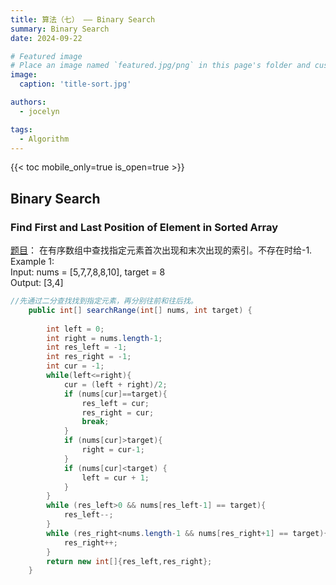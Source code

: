 ```yaml
---
title: 算法（七） —— Binary Search
summary: Binary Search
date: 2024-09-22

# Featured image
# Place an image named `featured.jpg/png` in this page's folder and customize its options here.
image:
  caption: 'title-sort.jpg'

authors:
  - jocelyn

tags:
  - Algorithm
---
```



{{< toc mobile_only=true is_open=true >}}


## Binary Search


### Find First and Last Position of Element in Sorted Array
[题目](https://leetcode.com/problems/find-first-and-last-position-of-element-in-sorted-array/description/)：
在有序数组中查找指定元素首次出现和末次出现的索引。不存在时给-1.<br>
Example 1:<br>
Input: nums = [5,7,7,8,8,10], target = 8<br>
Output: [3,4]<br>
```java
//先通过二分查找找到指定元素，再分别往前和往后找。
    public int[] searchRange(int[] nums, int target) {
        
        int left = 0;
        int right = nums.length-1;
        int res_left = -1;
        int res_right = -1;
        int cur = -1;
        while(left<=right){
            cur = (left + right)/2;
            if (nums[cur]==target){
                res_left = cur;
                res_right = cur;
                break;
            }
            if (nums[cur]>target){
                right = cur-1;
            }
            if (nums[cur]<target) {
                left = cur + 1;
            }
        }
        while (res_left>0 && nums[res_left-1] == target){
            res_left--;
        }
        while (res_right<nums.length-1 && nums[res_right+1] == target){
            res_right++;
        }
        return new int[]{res_left,res_right};
    }

```
